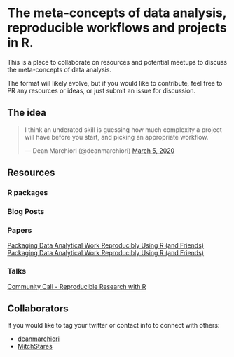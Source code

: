 # The meta-concepts of data analysis, reproducible workflows and projects in R.  

This is a place to collaborate on resources and potential meetups to discuss the 
meta-concepts of data analysis.  

The format will likely evolve, but if you would like to contribute, feel free
to PR any resources or ideas, or just submit an issue for discussion.  

## The idea  

<blockquote class="twitter-tweet"><p lang="en" dir="ltr">I think an underated skill is guessing how much complexity a project will have before you start, and picking an appropriate workflow.</p>&mdash; Dean Marchiori (@deanmarchiori) <a href="https://twitter.com/deanmarchiori/status/1235361729221099522?ref_src=twsrc%5Etfw">March 5, 2020</a></blockquote> 

## Resources  


### R packages  


### Blog Posts  


### Papers  
[Packaging Data Analytical Work Reproducibly Using R (and Friends)](https://www.tandfonline.com/doi/abs/10.1080/00031305.2017.1375986?journalCode=utas20)   
[Packaging Data Analytical Work Reproducibly Using R (and Friends)](http://faculty.washington.edu/bmarwick/PDFs/Marwick-Boettiger-Mullen-2018-TAS-research-compendia.pdf)

### Talks   
[Community Call - Reproducible Research with R](https://ropensci.org/blog/2019/07/11/commcall-jul2019/)


## Collaborators  

If you would like to tag your twitter or contact info to connect with others:  

+ [deanmarchiori](https://twitter.com/deanmarchiori)  
+ [MitchStares](https://twitter.com/DeadTreeDude)  

